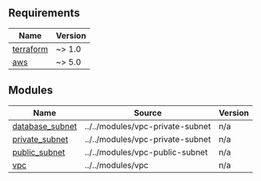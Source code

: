 <!-- BEGIN_TF_DOCS -->
## Requirements

| Name | Version |
|------|---------|
| <a name="requirement_terraform"></a> [terraform](#requirement\_terraform) | ~> 1.0 |
| <a name="requirement_aws"></a> [aws](#requirement\_aws) | ~> 5.0 |

## Modules

| Name | Source | Version |
|------|--------|---------|
| <a name="module_database_subnet"></a> [database\_subnet](#module\_database\_subnet) | ../../modules/vpc-private-subnet | n/a |
| <a name="module_private_subnet"></a> [private\_subnet](#module\_private\_subnet) | ../../modules/vpc-private-subnet | n/a |
| <a name="module_public_subnet"></a> [public\_subnet](#module\_public\_subnet) | ../../modules/vpc-public-subnet | n/a |
| <a name="module_vpc"></a> [vpc](#module\_vpc) | ../../modules/vpc | n/a |
<!-- END_TF_DOCS -->
